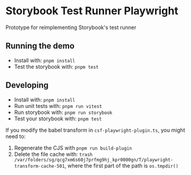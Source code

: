 # Storybook Test Runner Playwright

Prototype for reimplementing Storybook's test runner 

## Running the demo

- Install with: `pnpm install`
- Test the storybook with: `pnpm test`

## Developing

- Install with: `pnpm install`
- Run unit tests with: `pnpm run vitest`
- Run storybook with: `pnpm run storybook`
- Test your storybook with: `pnpm test`

If you modify the babel transform in `csf-playwright-plugin.ts`, you might need to:

1. Regenerate the CJS with `pnpm run build-plugin`
2. Delete the file cache with: `trash /var/folders/sg/qcg7xm6s60j7prfmg9hj_kpr0000gn/T/playwright-transform-cache-501`, where the first part of the path is `os.tmpdir()`

